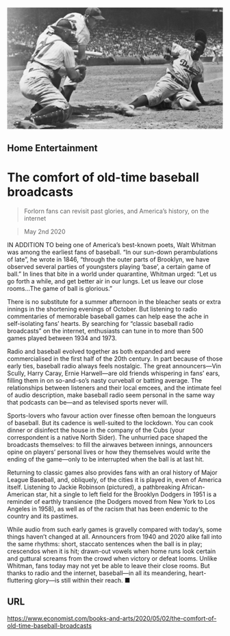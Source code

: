 ![](./images/20200502_BKP507.jpg)

## Home Entertainment

# The comfort of old-time baseball broadcasts

> Forlorn fans can revisit past glories, and America’s history, on the internet

> May 2nd 2020

IN ADDITION TO being one of America’s best-known poets, Walt Whitman was among the earliest fans of baseball. “In our sun-down perambulations of late”, he wrote in 1846, “through the outer parts of Brooklyn, we have observed several parties of youngsters playing ‘base’, a certain game of ball.” In lines that bite in a world under quarantine, Whitman urged: “Let us go forth a while, and get better air in our lungs. Let us leave our close rooms…The game of ball is glorious.”

There is no substitute for a summer afternoon in the bleacher seats or extra innings in the shortening evenings of October. But listening to radio commentaries of memorable baseball games can help ease the ache in self-isolating fans’ hearts. By searching for “classic baseball radio broadcasts” on the internet, enthusiasts can tune in to more than 500 games played between 1934 and 1973.

Radio and baseball evolved together as both expanded and were commercialised in the first half of the 20th century. In part because of those early ties, baseball radio always feels nostalgic. The great announcers—Vin Scully, Harry Caray, Ernie Harwell—are old friends whispering in fans’ ears, filling them in on so-and-so’s nasty curveball or batting average. The relationships between listeners and their local emcees, and the intimate feel of audio description, make baseball radio seem personal in the same way that podcasts can be—and as televised sports never will.

Sports-lovers who favour action over finesse often bemoan the longueurs of baseball. But its cadence is well-suited to the lockdown. You can cook dinner or disinfect the house in the company of the Cubs (your correspondent is a native North Sider). The unhurried pace shaped the broadcasts themselves: to fill the airwaves between innings, announcers opine on players’ personal lives or how they themselves would write the ending of the game—only to be interrupted when the ball is at last hit.

Returning to classic games also provides fans with an oral history of Major League Baseball, and, obliquely, of the cities it is played in, even of America itself. Listening to Jackie Robinson (pictured), a pathbreaking African-American star, hit a single to left field for the Brooklyn Dodgers in 1951 is a reminder of earthly transience (the Dodgers moved from New York to Los Angeles in 1958), as well as of the racism that has been endemic to the country and its pastimes.

While audio from such early games is gravelly compared with today’s, some things haven’t changed at all. Announcers from 1940 and 2020 alike fall into the same rhythms: short, staccato sentences when the ball is in play; crescendos when it is hit; drawn-out vowels when home runs look certain and guttural screams from the crowd when victory or defeat looms. Unlike Whitman, fans today may not yet be able to leave their close rooms. But thanks to radio and the internet, baseball—in all its meandering, heart-fluttering glory—is still within their reach. ■

## URL

https://www.economist.com/books-and-arts/2020/05/02/the-comfort-of-old-time-baseball-broadcasts
